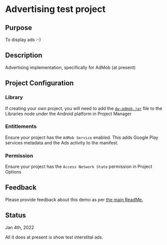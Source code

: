 # Advertising test project

## Purpose

To display ads :-)

## Description

Advertising implementation, specifically for AdMob (at present)

## Project Configuration

### Library

If creating your own project, you will need to add the [`dw-admob.jar`](https://github.com/DelphiWorlds/Playground/blob/master/Lib/dw-admob.jar) file to the Libraries node under the Android platform in Project Manager

### Entitlements

Ensure your project has the `AdMob Service` enabled. This adds Google Play services metadata and the Ads activity to the manifest.

### Permission

Ensure your project has the `Access Network State` permission in Project Options

## Feedback

Please provide feedback about this demo as per [the main ReadMe.](https://github.com/DelphiWorlds/Playground/blob/main/Readme.md)

## Status

Jan 4th, 2022

All it does at present is show test interstital ads. 

